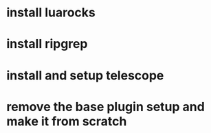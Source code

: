 # install luarocks
# install ripgrep
# install and setup telescope
# remove the base plugin setup and make it from scratch
